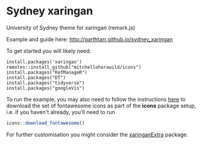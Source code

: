 # Sydney xaringan

University of Sydney theme for xaringan (remark.js)

Example and guide here: http://garthtarr.github.io/sydney_xaringan

To get started you will likely need:

```
install.packages('xaringan')
remotes::install_github("mitchelloharawild/icons")
install.packages("RefManageR")
install.packages("DT")
install.packages("tidyverse")
install.packages("googleVis")
```

To run the example, you may also need to follow the instructions [here](https://github.com/mitchelloharawild/icons) to download the set of fontawesome icons as part of the **icons** package setup, i.e. if you haven't already, you'll need to run

```r
icons::download_fontawesome()
```

For further customisation you might consider the [xaringanExtra](https://github.com/gadenbuie/xaringanExtra) package.

